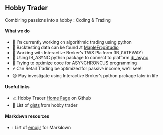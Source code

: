 ## Hobby Trader 

Combining passions into a hobby : Coding & Trading  

#### What we do  
- 🔭 I’m currently working on algorithmic trading using python
- 💾 Backtesting data can be found at [MapleFrogStudio](https://github.com/orgs/MapleFrogStudio/repositories?q=DATA-20)
- 🏦 Working with Interactive Broker's TWS Platform (IB_GATEWAY)
- 💬 Using IB_ASYNC python package to connect to platform [ib_async](https://github.com/ib-api-reloaded/ib_async)
- 🤔 Trying to optimize code for ASYNCHRONOUS programming
- ⚡ Can Retail Trading be optimized for passive income, we'll see!!!
- 😄 May investigate using Interactive Broker's python package later in life  
  
#### Useful links  
- 📈 Hobby Trader [Home Page](https://hobbytrader.github.io/) on Github
- 🧰 List of [gists](https://gist.github.com/HobbyTrader) from hobby trader

#### Markdown resources  
- ℹ️ List of [emojis](https://gist.github.com/rxaviers/7360908) for Markdown
  
